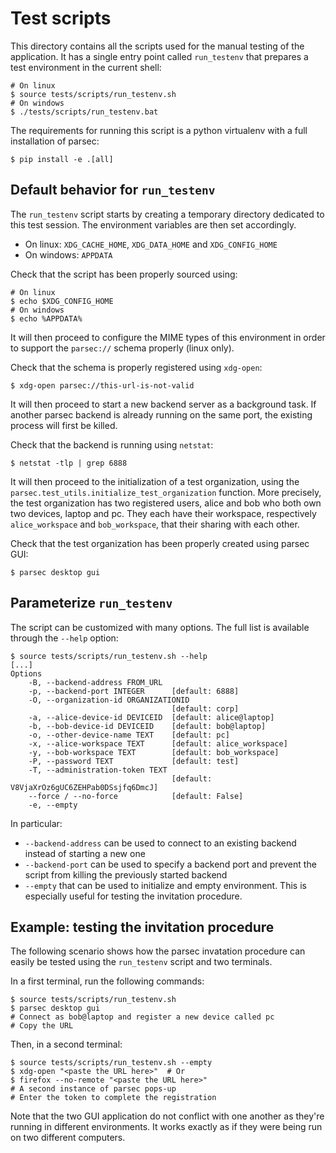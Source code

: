 Test scripts
============

This directory contains all the scripts used for the manual testing of the application.
It has a single entry point called `run_testenv` that prepares a test environment
in the current shell:

    # On linux
    $ source tests/scripts/run_testenv.sh
	# On windows
	$ ./tests/scripts/run_testenv.bat


The requirements for running this script is a python virtualenv with a full installation
of parsec:

    $ pip install -e .[all]


Default behavior for `run_testenv`
-------------------------------------------

The `run_testenv` script starts by creating a temporary directory dedicated
to this test session. The environment variables are then set accordingly.
- On linux: `XDG_CACHE_HOME`, `XDG_DATA_HOME` and `XDG_CONFIG_HOME`
- On windows: `APPDATA`

Check that the script has been properly sourced using:

    # On linux
	$ echo $XDG_CONFIG_HOME
	# On windows
	$ echo %APPDATA%

It will then proceed to configure the MIME types of this environment in order to
support the `parsec://` schema properly (linux only).

Check that the schema is properly registered using `xdg-open`:

    $ xdg-open parsec://this-url-is-not-valid

It will then proceed to start a new backend server as a background task. If another
parsec backend is already running on the same port, the existing process will first
be killed.

Check that the backend is running using `netstat`:

	$ netstat -tlp | grep 6888

It will then proceed to the initialization of a test organization, using the
`parsec.test_utils.initialize_test_organization` function. More precisely, the
test organization has two registered users, alice and bob who both own two devices,
laptop and pc. They each have their workspace, respectively `alice_workspace` and
`bob_workspace`, that their sharing with each other.

Check that the test organization has been properly created using parsec GUI:

    $ parsec desktop gui


Parameterize `run_testenv`
------------------------------------

The script can be customized with many options. The full list is available through
the `--help` option:

	$ source tests/scripts/run_testenv.sh --help
    [...]
	Options
		-B, --backend-address FROM_URL
		-p, --backend-port INTEGER      [default: 6888]
		-O, --organization-id ORGANIZATIONID
			                            [default: corp]
		-a, --alice-device-id DEVICEID  [default: alice@laptop]
		-b, --bob-device-id DEVICEID    [default: bob@laptop]
		-o, --other-device-name TEXT    [default: pc]
		-x, --alice-workspace TEXT      [default: alice_workspace]
		-y, --bob-workspace TEXT        [default: bob_workspace]
		-P, --password TEXT             [default: test]
		-T, --administration-token TEXT
                                        [default: V8VjaXrOz6gUC6ZEHPab0DSsjfq6DmcJ]
	    --force / --no-force            [default: False]
	    -e, --empty

In particular:
 - `--backend-address` can be used to connect to an existing backend instead of
   starting a new one
 - `--backend-port` can be used to specify a backend port and prevent the script from
   killing the previously started backend
 - `--empty` that can be used to initialize and empty environment. This is especially
   useful for testing the invitation procedure.


Example: testing the invitation procedure
-----------------------------------------

The following scenario shows how the parsec invatation procedure can easily be tested
using the `run_testenv` script and two terminals.

In a first terminal, run the following commands:

	$ source tests/scripts/run_testenv.sh
	$ parsec desktop gui
    # Connect as bob@laptop and register a new device called pc
    # Copy the URL


Then, in a second terminal:

	$ source tests/scripts/run_testenv.sh --empty
	$ xdg-open "<paste the URL here>"  # Or
	$ firefox --no-remote "<paste the URL here>"
    # A second instance of parsec pops-up
    # Enter the token to complete the registration

Note that the two GUI application do not conflict with one another as they're
running in different environments. It works exactly as if they were being run
on two different computers.
